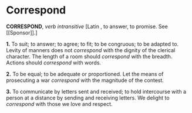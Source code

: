 # Correspond

**CORRESPOND**, _verb intransitive_ \[Latin , to answer, to promise. See [[Sponsor]].\]

**1.** To suit; to answer; to agree; to fit; to be congruous; to be adapted to. Levity of manners does not _correspond_ with the dignity of the clerical character. The length of a room should _correspond_ with the breadth. Actions should _correspond_ with words.

**2.** To be equal; to be adequate or proportioned. Let the means of prosecuting a war _correspond_ with the magnitude of the contest.

**3.** To communicate by letters sent and received; to hold intercourse with a person at a distance by sending and receiving letters. We delight to _correspond_ with those we love and respect.